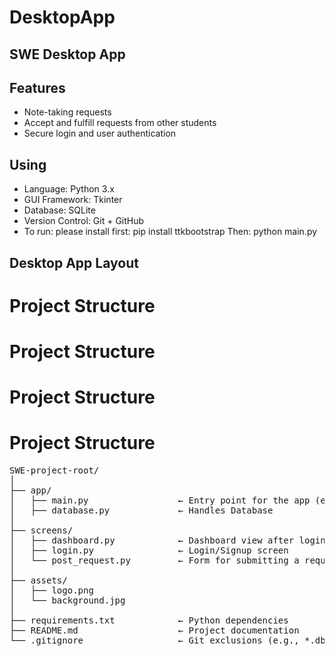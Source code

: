 # DesktopApp
## SWE Desktop App 

## Features
- Note-taking requests
- Accept and fulfill requests from other students
- Secure login and user authentication

## Using
- Language: Python 3.x
- GUI Framework: Tkinter
- Database: SQLite 
- Version Control: Git + GitHub
- To run: please install first:
   pip install ttkbootstrap
  Then: python main.py 

  

## Desktop App Layout

# Project Structure

# Project Structure

# Project Structure

# Project Structure

<pre>
SWE-project-root/
│
├── app/                        
│   ├── main.py                 &larr; Entry point for the app (equivalent to `page.tsx`)
│   ├── database.py             &larr; Handles Database
│
├── screens/                    
│   ├── dashboard.py            &larr; Dashboard view after login
│   ├── login.py                &larr; Login/Signup screen
│   └── post_request.py         &larr; Form for submitting a request
│
├── assets/                     
│   ├── logo.png
│   └── background.jpg
│
├── requirements.txt            &larr; Python dependencies
├── README.md                   &larr; Project documentation
└── .gitignore                  &larr; Git exclusions (e.g., *.db, __pycache__)
</pre>
